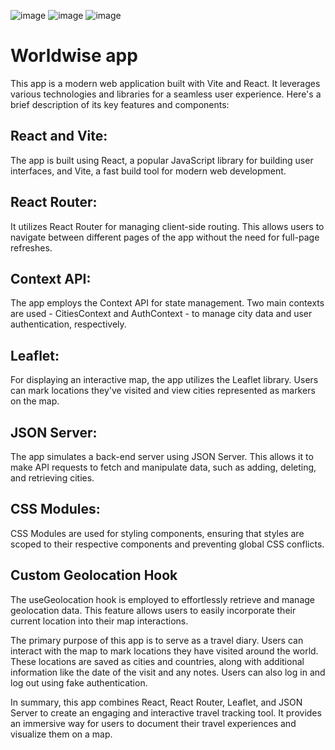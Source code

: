 ![image](https://github.com/stzivel/worldwise/assets/58048079/9d949783-8535-4f99-83b1-59511e43eb4f)
![image](https://github.com/stzivel/worldwise/assets/58048079/d1aa1d44-d324-4631-9339-6e454691ae4e)
![image](https://github.com/stzivel/worldwise/assets/58048079/f8adb5fb-7af8-4574-a2a7-81322808bcb5)

# Worldwise app

This app is a modern web application built with Vite and React. It leverages various technologies and libraries for a seamless user experience. Here's a brief description of its key features and components:

## React and Vite: 
The app is built using React, a popular JavaScript library for building user interfaces, and Vite, a fast build tool for modern web development.

## React Router: 
It utilizes React Router for managing client-side routing. This allows users to navigate between different pages of the app without the need for full-page refreshes.

## Context API: 
The app employs the Context API for state management. Two main contexts are used - CitiesContext and AuthContext - to manage city data and user authentication, respectively.

## Leaflet: 
For displaying an interactive map, the app utilizes the Leaflet library. Users can mark locations they've visited and view cities represented as markers on the map.

## JSON Server: 
The app simulates a back-end server using JSON Server. This allows it to make API requests to fetch and manipulate data, such as adding, deleting, and retrieving cities.

## CSS Modules: 
CSS Modules are used for styling components, ensuring that styles are scoped to their respective components and preventing global CSS conflicts.

## Custom Geolocation Hook
The useGeolocation hook is employed to effortlessly retrieve and manage geolocation data. This feature allows users to easily incorporate their current location into their map interactions.

The primary purpose of this app is to serve as a travel diary.  Users can interact with the map to mark locations they have visited around the world.  These locations are saved as cities and countries, along with additional information like the date of the visit 
and any notes. Users can also log in and log out using fake authentication.

In summary, this app combines React, React Router, Leaflet, and JSON Server to create an engaging and interactive travel tracking tool. It provides an immersive way for users to document their travel experiences and visualize them on a map.
